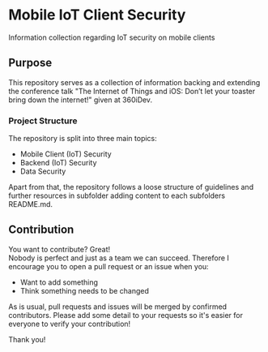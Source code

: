 # Mobile IoT Client Security
Information collection regarding IoT security on mobile clients

## Purpose

This repository serves as a collection of information backing and extending the conference talk "The Internet of Things and iOS: Don’t let your toaster bring down the internet!" given at 360iDev. 

### Project Structure

The repository is split into three main topics:

* Mobile Client (IoT) Security
* Backend (IoT) Security
* Data Security

Apart from that, the repository follows a loose structure of guidelines and further resources in subfolder adding content to each subfolders README.md.

## Contribution

You want to contribute? Great!  
Nobody is perfect and just as a team we can succeed. Therefore I encourage you to open a pull request or an issue when you:

* Want to add something
* Think something needs to be changed

As is usual, pull requests and issues will be merged by confirmed contributors. Please add some detail to your requests so it's easier for everyone to verify your contribution! 

Thank you!